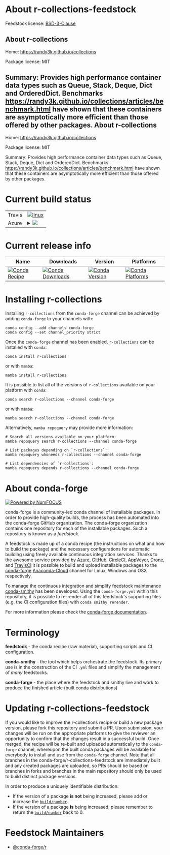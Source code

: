 About r-collections-feedstock
=============================

Feedstock license: [BSD-3-Clause](https://github.com/conda-forge/r-collections-feedstock/blob/main/LICENSE.txt)

About r-collections
-------------------

Home: https://randy3k.github.io/collections

Package license: MIT

Summary: Provides high performance container data types such as Queue, Stack, Deque, Dict and OrderedDict. Benchmarks <https://randy3k.github.io/collections/articles/benchmark.html> have shown that these containers are asymptotically more efficient than those offered by other packages.
About r-collections
-------------------

Home: https://randy3k.github.io/collections

Package license: MIT

Summary: Provides high performance container data types such as Queue, Stack, Deque, Dict and OrderedDict. Benchmarks <https://randy3k.github.io/collections/articles/benchmark.html> have shown that these containers are asymptotically more efficient than those offered by other packages.

Current build status
====================


<table><tr>
    <td>Travis</td>
    <td>
      <a href="https://app.travis-ci.com/conda-forge/r-collections-feedstock">
        <img alt="linux" src="https://img.shields.io/travis/com/conda-forge/r-collections-feedstock/main.svg?label=Linux">
      </a>
    </td>
  </tr>
    
  <tr>
    <td>Azure</td>
    <td>
      <details>
        <summary>
          <a href="https://dev.azure.com/conda-forge/feedstock-builds/_build/latest?definitionId=8032&branchName=main">
            <img src="https://dev.azure.com/conda-forge/feedstock-builds/_apis/build/status/r-collections-feedstock?branchName=main">
          </a>
        </summary>
        <table>
          <thead><tr><th>Variant</th><th>Status</th></tr></thead>
          <tbody><tr>
              <td>linux_64_r_base4.1</td>
              <td>
                <a href="https://dev.azure.com/conda-forge/feedstock-builds/_build/latest?definitionId=8032&branchName=main">
                  <img src="https://dev.azure.com/conda-forge/feedstock-builds/_apis/build/status/r-collections-feedstock?branchName=main&jobName=linux&configuration=linux%20linux_64_r_base4.1" alt="variant">
                </a>
              </td>
            </tr><tr>
              <td>linux_64_r_base4.2</td>
              <td>
                <a href="https://dev.azure.com/conda-forge/feedstock-builds/_build/latest?definitionId=8032&branchName=main">
                  <img src="https://dev.azure.com/conda-forge/feedstock-builds/_apis/build/status/r-collections-feedstock?branchName=main&jobName=linux&configuration=linux%20linux_64_r_base4.2" alt="variant">
                </a>
              </td>
            </tr><tr>
              <td>linux_aarch64_r_base4.1</td>
              <td>
                <a href="https://dev.azure.com/conda-forge/feedstock-builds/_build/latest?definitionId=8032&branchName=main">
                  <img src="https://dev.azure.com/conda-forge/feedstock-builds/_apis/build/status/r-collections-feedstock?branchName=main&jobName=linux&configuration=linux%20linux_aarch64_r_base4.1" alt="variant">
                </a>
              </td>
            </tr><tr>
              <td>linux_aarch64_r_base4.2</td>
              <td>
                <a href="https://dev.azure.com/conda-forge/feedstock-builds/_build/latest?definitionId=8032&branchName=main">
                  <img src="https://dev.azure.com/conda-forge/feedstock-builds/_apis/build/status/r-collections-feedstock?branchName=main&jobName=linux&configuration=linux%20linux_aarch64_r_base4.2" alt="variant">
                </a>
              </td>
            </tr><tr>
              <td>linux_ppc64le_r_base4.1</td>
              <td>
                <a href="https://dev.azure.com/conda-forge/feedstock-builds/_build/latest?definitionId=8032&branchName=main">
                  <img src="https://dev.azure.com/conda-forge/feedstock-builds/_apis/build/status/r-collections-feedstock?branchName=main&jobName=linux&configuration=linux%20linux_ppc64le_r_base4.1" alt="variant">
                </a>
              </td>
            </tr><tr>
              <td>linux_ppc64le_r_base4.2</td>
              <td>
                <a href="https://dev.azure.com/conda-forge/feedstock-builds/_build/latest?definitionId=8032&branchName=main">
                  <img src="https://dev.azure.com/conda-forge/feedstock-builds/_apis/build/status/r-collections-feedstock?branchName=main&jobName=linux&configuration=linux%20linux_ppc64le_r_base4.2" alt="variant">
                </a>
              </td>
            </tr><tr>
              <td>osx_64_r_base4.1</td>
              <td>
                <a href="https://dev.azure.com/conda-forge/feedstock-builds/_build/latest?definitionId=8032&branchName=main">
                  <img src="https://dev.azure.com/conda-forge/feedstock-builds/_apis/build/status/r-collections-feedstock?branchName=main&jobName=osx&configuration=osx%20osx_64_r_base4.1" alt="variant">
                </a>
              </td>
            </tr><tr>
              <td>osx_64_r_base4.2</td>
              <td>
                <a href="https://dev.azure.com/conda-forge/feedstock-builds/_build/latest?definitionId=8032&branchName=main">
                  <img src="https://dev.azure.com/conda-forge/feedstock-builds/_apis/build/status/r-collections-feedstock?branchName=main&jobName=osx&configuration=osx%20osx_64_r_base4.2" alt="variant">
                </a>
              </td>
            </tr><tr>
              <td>osx_arm64_r_base4.1</td>
              <td>
                <a href="https://dev.azure.com/conda-forge/feedstock-builds/_build/latest?definitionId=8032&branchName=main">
                  <img src="https://dev.azure.com/conda-forge/feedstock-builds/_apis/build/status/r-collections-feedstock?branchName=main&jobName=osx&configuration=osx%20osx_arm64_r_base4.1" alt="variant">
                </a>
              </td>
            </tr><tr>
              <td>osx_arm64_r_base4.2</td>
              <td>
                <a href="https://dev.azure.com/conda-forge/feedstock-builds/_build/latest?definitionId=8032&branchName=main">
                  <img src="https://dev.azure.com/conda-forge/feedstock-builds/_apis/build/status/r-collections-feedstock?branchName=main&jobName=osx&configuration=osx%20osx_arm64_r_base4.2" alt="variant">
                </a>
              </td>
            </tr><tr>
              <td>win_64</td>
              <td>
                <a href="https://dev.azure.com/conda-forge/feedstock-builds/_build/latest?definitionId=8032&branchName=main">
                  <img src="https://dev.azure.com/conda-forge/feedstock-builds/_apis/build/status/r-collections-feedstock?branchName=main&jobName=win&configuration=win%20win_64_" alt="variant">
                </a>
              </td>
            </tr>
          </tbody>
        </table>
      </details>
    </td>
  </tr>
</table>

Current release info
====================

| Name | Downloads | Version | Platforms |
| --- | --- | --- | --- |
| [![Conda Recipe](https://img.shields.io/badge/recipe-r--collections-green.svg)](https://anaconda.org/conda-forge/r-collections) | [![Conda Downloads](https://img.shields.io/conda/dn/conda-forge/r-collections.svg)](https://anaconda.org/conda-forge/r-collections) | [![Conda Version](https://img.shields.io/conda/vn/conda-forge/r-collections.svg)](https://anaconda.org/conda-forge/r-collections) | [![Conda Platforms](https://img.shields.io/conda/pn/conda-forge/r-collections.svg)](https://anaconda.org/conda-forge/r-collections) |

Installing r-collections
========================

Installing `r-collections` from the `conda-forge` channel can be achieved by adding `conda-forge` to your channels with:

```
conda config --add channels conda-forge
conda config --set channel_priority strict
```

Once the `conda-forge` channel has been enabled, `r-collections` can be installed with `conda`:

```
conda install r-collections
```

or with `mamba`:

```
mamba install r-collections
```

It is possible to list all of the versions of `r-collections` available on your platform with `conda`:

```
conda search r-collections --channel conda-forge
```

or with `mamba`:

```
mamba search r-collections --channel conda-forge
```

Alternatively, `mamba repoquery` may provide more information:

```
# Search all versions available on your platform:
mamba repoquery search r-collections --channel conda-forge

# List packages depending on `r-collections`:
mamba repoquery whoneeds r-collections --channel conda-forge

# List dependencies of `r-collections`:
mamba repoquery depends r-collections --channel conda-forge
```


About conda-forge
=================

[![Powered by
NumFOCUS](https://img.shields.io/badge/powered%20by-NumFOCUS-orange.svg?style=flat&colorA=E1523D&colorB=007D8A)](https://numfocus.org)

conda-forge is a community-led conda channel of installable packages.
In order to provide high-quality builds, the process has been automated into the
conda-forge GitHub organization. The conda-forge organization contains one repository
for each of the installable packages. Such a repository is known as a *feedstock*.

A feedstock is made up of a conda recipe (the instructions on what and how to build
the package) and the necessary configurations for automatic building using freely
available continuous integration services. Thanks to the awesome service provided by
[Azure](https://azure.microsoft.com/en-us/services/devops/), [GitHub](https://github.com/),
[CircleCI](https://circleci.com/), [AppVeyor](https://www.appveyor.com/),
[Drone](https://cloud.drone.io/welcome), and [TravisCI](https://travis-ci.com/)
it is possible to build and upload installable packages to the
[conda-forge](https://anaconda.org/conda-forge) [Anaconda-Cloud](https://anaconda.org/)
channel for Linux, Windows and OSX respectively.

To manage the continuous integration and simplify feedstock maintenance
[conda-smithy](https://github.com/conda-forge/conda-smithy) has been developed.
Using the ``conda-forge.yml`` within this repository, it is possible to re-render all of
this feedstock's supporting files (e.g. the CI configuration files) with ``conda smithy rerender``.

For more information please check the [conda-forge documentation](https://conda-forge.org/docs/).

Terminology
===========

**feedstock** - the conda recipe (raw material), supporting scripts and CI configuration.

**conda-smithy** - the tool which helps orchestrate the feedstock.
                   Its primary use is in the construction of the CI ``.yml`` files
                   and simplify the management of *many* feedstocks.

**conda-forge** - the place where the feedstock and smithy live and work to
                  produce the finished article (built conda distributions)


Updating r-collections-feedstock
================================

If you would like to improve the r-collections recipe or build a new
package version, please fork this repository and submit a PR. Upon submission,
your changes will be run on the appropriate platforms to give the reviewer an
opportunity to confirm that the changes result in a successful build. Once
merged, the recipe will be re-built and uploaded automatically to the
`conda-forge` channel, whereupon the built conda packages will be available for
everybody to install and use from the `conda-forge` channel.
Note that all branches in the conda-forge/r-collections-feedstock are
immediately built and any created packages are uploaded, so PRs should be based
on branches in forks and branches in the main repository should only be used to
build distinct package versions.

In order to produce a uniquely identifiable distribution:
 * If the version of a package **is not** being increased, please add or increase
   the [``build/number``](https://docs.conda.io/projects/conda-build/en/latest/resources/define-metadata.html#build-number-and-string).
 * If the version of a package **is** being increased, please remember to return
   the [``build/number``](https://docs.conda.io/projects/conda-build/en/latest/resources/define-metadata.html#build-number-and-string)
   back to 0.

Feedstock Maintainers
=====================

* [@conda-forge/r](https://github.com/conda-forge/r/)

